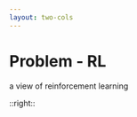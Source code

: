 ```yaml
---
layout: two-cols
---
```


# Problem - RL

a view of reinforcement learning

::right::

<Bar title="Machine Learning for Safer Smart Environments"/>